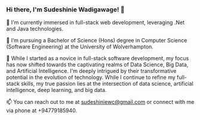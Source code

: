 ### Hi there, I'm Sudeshinie Wadigawage! 👋

👀 I'm currently immersed in full-stack web development, leveraging .Net and Java technologies.

🌱 I’m pursuing a Bachelor of Science (Hons) degree in Computer Science (Software Engineering) at the University of Wolverhampton.

💞️ While I started as a novice in full-stack software development, my focus has now shifted towards the captivating realms of Data Science, Big Data, and Artificial Intelligence. I'm deeply intrigued by their transformative potential in the evolution of technology. While I continue to refine my full-stack skills, my true passion lies at the intersection of data science, artificial intelligence, deep learning, and big data.

📫 You can reach out to me at sudeshiniewc@gmail.com or connect with me via phone at +94779185940.


<!---
ChathuZi/ChathuZi is a ✨ special ✨ repository because its `README.md` (this file) appears on your GitHub profile.
You can click the Preview link to take a look at your changes.
--->
